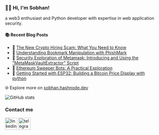### 👨‍💻 Hi, I'm Sobhan!

a web3 enthusiast and Python developer with expertise in web application security.


#### :books: Recent Blog Posts
<!-- BLOGPOSTS:START -->
 - 🚀 [The New Crypto Hiring Scam: What You Need to Know](https://sobhan.hashnode.dev/the-new-crypto-hiring-scam-what-you-need-to-know)
 - 💫 [Understanding Bookmark Manipulation with PhishMark](https://sobhan.hashnode.dev/understanding-bookmark-manipulation-with-bookmarkphisher)
 - 🚀 [Security Exploration of Metamask: Introducing and Using the &quot;MetaMaskVaultExtractor&quot; Script](https://sobhan.hashnode.dev/security-exploration-of-metamask-introducing-and-using-the-metamaskvaultextractor-script)
 - 💫 [Ethereum Sweeper Bots: A Practical Exploration](https://sobhan.hashnode.dev/ethereum-sweeper-bots-a-practical-exploration)
 - 💯 [Getting Started with ESP32: Building a Bitcoin Price Display with python](https://sobhan.hashnode.dev/getting-started-with-esp32-building-a-bitcoin-price-display-with-python)<!-- BLOGPOSTS:END -->

🌐 Explore more on [sobhan.hashnode.dev](https://sobhan.hashnode.dev)


![GitHub stats](https://github-readme-stats.vercel.app/api?username=xdevman&show_icons=true)  


### Contact me
[<img src='https://img.icons8.com/color/48/000000/linkedin-circled--v1.png' alt='linkedin' height='40'>](https://www.linkedin.com/in/xdevman/)    [<img src='https://img.icons8.com/color/48/000000/telegram-app--v1.png' alt='telegram' height='40'>](https://t.me/sobhan0x)  
